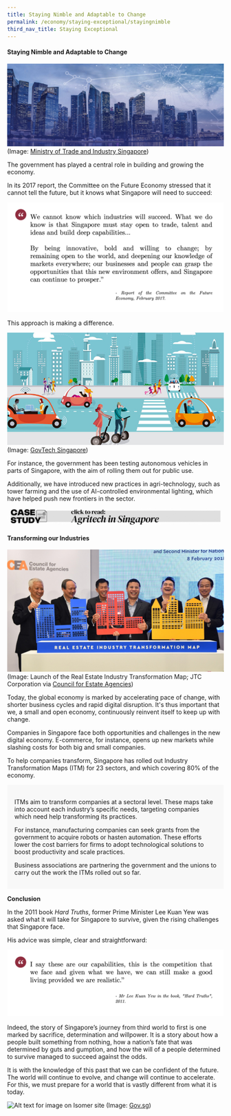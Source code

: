 ```yaml
---
title: Staying Nimble and Adaptable to Change
permalink: /economy/staying-exceptional/stayingnimble
third_nav_title: Staying Exceptional
---
```

#### Staying Nimble and Adaptable to Change

![Alt text for image on Isomer site](/images/economy/staying-exceptional/FEC_web_banner-04.jpg)
(Image: [Ministry of Trade and Industry Singapore](https://www.mti.gov.sg/FutureEconomy/TheFutureEconomyCouncil))

The government has played a central role in building and growing the economy.

In its 2017 report, the Committee on the Future Economy stressed that it cannot tell the future, but it knows what Singapore will need to succeed:

![Alt text for image on Isomer site](/images/economy/staying-exceptional/Screenshot%202020-10-2.png)

This approach is making a difference.

![Alt text for image on Isomer site](/images/economy/staying-exceptional/steering-the-autonomous-vehicle-revolution-in-singapore-part-1.png)
(Image: [GovTech Singapore](https://www.tech.gov.sg/media/technews/steering-the-autonomous-vehicle-revolution-in-singapore))

For instance, the government has been testing autonomous vehicles in parts of Singapore, with the aim of rolling them out for public use.

Additionally, we have introduced new practices in agri-technology, such as tower farming and the use of AI-controlled environmental lighting, which have helped push new frontiers in the sector.

![Alt text for image on Isomer site](/images/economy/staying-exceptional/Case%20Study_Agritech%20in%20SG.gif)

#### Transforming our Industries

![Alt text for image on Isomer site](/images/economy/staying-exceptional/a-blueprint-for-a-future-ready-real-estate-industry-img2.jpg)
(Image: Launch of the Real Estate Industry Transformation Map; JTC Corporation via [Council for Estate Agencies](https://www.cea.gov.sg/docs/default-source/module/newsletter/1-2018b/01-2018_website/a-blueprint-for-a-future-ready-real-estate-industry.htm))

Today, the global economy is marked by accelerating pace of change, with shorter business cycles and rapid digital disruption. It's thus important that we, a small and open economy, continuously reinvent itself to keep up with change. 

Companies in Singapore face both opportunities and challenges in the new digital economy. E-commerce, for instance, opens up new markets while slashing costs for both big and small companies.

To help companies transform, Singapore has rolled out Industry Transformation Maps (ITM) for 23 sectors, and which covering 80% of the economy.

<div style="border:0px solid #0505f8;background-color:#f8f8f8;padding:1.2em;">
<p>ITMs aim to transform companies at a sectoral level. These maps take into account each industry’s specific needs, targeting companies which need help transforming its practices. </p>

<p>For instance, manufacturing companies can seek grants from the government to acquire robots or hasten automation. These efforts lower the cost barriers for firms to adopt technological solutions to boost productivity and scale practices.</p>

<p>Business associations are partnering the government and the unions to carry out the work the ITMs rolled out so far. </p>
</div>

**Conclusion**

In the 2011 book *Hard Truths*, former Prime Minister Lee Kuan Yew was asked what it will take for Singapore to survive, given the rising challenges that Singapore face.

His advice was simple, clear and straightforward:

![Alt text for image on Isomer site](/images/economy/staying-exceptional/Screenshot%202020-10-.png)

Indeed, the story of Singapore’s journey from third world to first is one marked by sacrifice, determination and willpower. It is a story about how a people built something from nothing, how a nation’s fate that was determined by guts and gumption, and how the will of a people determined to survive managed to succeed against the odds.

It is with the knowledge of this past that we can be confident of the future. The world will continue to evolve, and change will continue to accelerate. For this, we must prepare for a world that is vastly different from what it is today.

![Alt text for image on Isomer site](/images/economy/staying-exceptional/pm-speech-2-sep.png)
(Image: [Gov.sg](https://www.gov.sg/article/pm-lee-responding-to-covid-19-and-the-other-challenges-ahead))